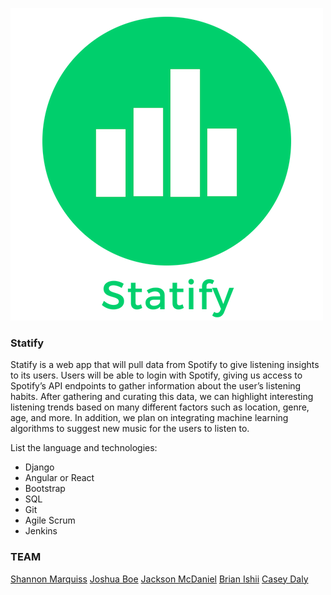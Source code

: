 ![Alt Text](https://github.com/BrianIshii/Statify/blob/master/Assets/statify_logo.png)

### Statify

Statify is a web app that will pull data from Spotify to give listening insights to its users. Users will be able to login with Spotify, giving us access to Spotify’s API endpoints to gather information about the user’s listening habits. After gathering and curating this data, we can highlight interesting listening trends based on many different factors such as location, genre, age, and more. In addition, we plan on integrating machine learning algorithms to suggest new music for the users to listen to. 


List the language and technologies:
- Django
- Angular or React
- Bootstrap
- SQL
- Git
- Agile Scrum
- Jenkins


### TEAM

[Shannon Marquiss](https://github.com/semarqui)
[Joshua Boe](https://github.com/joshuaboe)
[Jackson McDaniel](https://github.com/jacksonmcdaniel)
[Brian Ishii](https://github.com/BrianIshii)
[Casey Daly](https://github.com/caseydaly)

